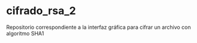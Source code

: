 # cifrado_rsa_2
Repositorio correspondiente a la interfaz gráfica para cifrar un archivo con algoritmo SHA1
